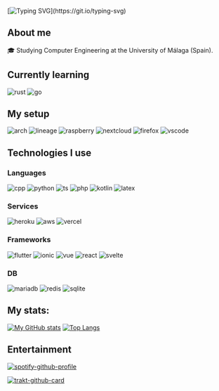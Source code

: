 [![Typing SVG](https://readme-typing-svg.herokuapp.com?color=%2336BCF7&lines=Welcome+to+my+profile!;%C2%A1Bienvenido+a+mi+perfil!)](https://git.io/typing-svg)

## About me
🎓 Studying Computer Engineering at the University of Málaga (Spain).

## Currently learning
![rust](https://img.shields.io/badge/Rust-black?style=for-the-badge&logo=rust&logoColor=#E57324)
![go](https://img.shields.io/badge/Go-00ADD8?style=for-the-badge&logo=go&logoColor=white)

## My setup
![arch](https://img.shields.io/badge/Arch_Linux-1793D1?style=for-the-badge&logo=arch-linux&logoColor=white)
![lineage](https://img.shields.io/badge/lineageos-167C80?style=for-the-badge&logo=lineageos&logoColor=white)
![raspberry](https://img.shields.io/badge/Raspberry%20Pi-A22846?style=for-the-badge&logo=Raspberry%20Pi&logoColor=white)
![nextcloud](https://img.shields.io/badge/Nextcloud-0082C9?style=for-the-badge&logo=Nextcloud&logoColor=white)
![firefox](https://img.shields.io/badge/Firefox_Browser-FF7139?style=for-the-badge&logo=Firefox-Browser&logoColor=white)
![vscode](https://img.shields.io/badge/Visual_Studio_Code-0078D4?style=for-the-badge&logo=visual%20studio%20code&logoColor=white)

## Technologies I use
### Languages
![cpp](https://img.shields.io/badge/C%2B%2B-00599C?style=for-the-badge&logo=c%2B%2B&logoColor=white)
![python](https://img.shields.io/badge/Python-FFD43B?style=for-the-badge&logo=python&logoColor=darkgreen)
![ts](https://img.shields.io/badge/TypeScript-007ACC?style=for-the-badge&logo=typescript&logoColor=white)
![php](https://img.shields.io/badge/PHP-777BB4?style=for-the-badge&logo=php&logoColor=white)
![kotlin](https://img.shields.io/badge/Kotlin-0095D5?&style=for-the-badge&logo=kotlin&logoColor=white)
![latex](https://img.shields.io/badge/LaTeX-47A141?style=for-the-badge&logo=LaTeX&logoColor=white)
### Services
![heroku](https://img.shields.io/badge/Heroku-430098?style=for-the-badge&logo=heroku&logoColor=white)
![aws](https://img.shields.io/badge/Amazon_AWS-FF9900?style=for-the-badge&logo=amazonaws&logoColor=white)
![vercel](https://img.shields.io/badge/Vercel-000000?style=for-the-badge&logo=vercel&logoColor=white)
### Frameworks
![flutter](https://img.shields.io/badge/Flutter-02569B?style=for-the-badge&logo=flutter&logoColor=white)
![ionic](https://img.shields.io/badge/Ionic-3880FF?style=for-the-badge&logo=ionic&logoColor=white)
![vue](https://img.shields.io/badge/Vue.js-35495E?style=for-the-badge&logo=vuedotjs&logoColor=4FC08D)
![react](https://img.shields.io/badge/React-20232A?style=for-the-badge&logo=react&logoColor=61DAFB)
![svelte](https://img.shields.io/badge/Svelte-4A4A55?style=for-the-badge&logo=svelte&logoColor=FF3E00)
### DB
![mariadb](https://img.shields.io/badge/MariaDB-003545?style=for-the-badge&logo=mariadb&logoColor=white)
![redis](https://img.shields.io/badge/redis-CC0000.svg?&style=for-the-badge&logo=redis&logoColor=white)
![sqlite](https://img.shields.io/badge/SQLite-07405E?style=for-the-badge&logo=sqlite&logoColor=white)

## My stats:
[![My GitHub stats](https://github-readme-stats.vercel.app/api?username=pablouser1&show_icons=true&theme=jolly)](https://github.com/anuraghazra/github-readme-stats)
[![Top Langs](https://github-readme-stats.vercel.app/api/top-langs/?username=pablouser1&layout=compact&theme=jolly)](https://github.com/anuraghazra/github-readme-stats)

## Entertainment
[![spotify-github-profile](https://spotify-github-profile.vercel.app/api/view?uid=pabloferreiro&cover_image=true&theme=default&bar_color=53b14f&bar_color_cover=false)](https://github.com/kittinan/spotify-github-profile)

[![trakt-github-card](https://trakt-github-card.vercel.app/card?username=pablouser1&mode=watch&theme=dark)](https://github.com/pablouser1/trakt-github-card)
